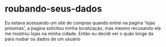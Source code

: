 # roubando-seus-dados
Eu estava acessando um site de compras quando entrei na pagina 'lojas próximas', a pagina solicitou minha localização, mas mesmo recusando ela me mostrou lojas na minha cidade. Então eu decidi ver o quão longe da para roubar os dados de um usuário

